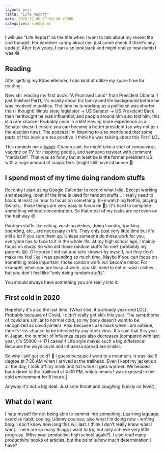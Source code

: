 ```yaml
---
layout: post
title: "Life Report"
date: 2020-12-06 17:00:00 +0900
categories: random en
---
```


I will use "Life Report" as the title when I want to talk about my recent life and thought. For whoever caring about me, just come check if there's any update! After few years, I can also look back and might realize how dumb I was 😂

## Reading

After getting my Kobo eReader, I can kind of utilize my spare time for reading. 

Now still reading my first book: "A Promised Land" from President Obama. I just finished Part1, it's mainly about his family and life background before he was involved in politics. The time he is working as a politician was shorter than I thought! Illinois state legislator → US Senator → US President! Back then he thought he was influential, and people around him also told him, this is a rare chance! Probably once in a life! Having more experience as a Senator doesn't ensure you can become a better president (so why not join the election now). The podcast I'm listening to also mentioned that some parts of this book are too positive. I think he was talking about this Part1 LOL

This reminds me a [tweet](https://twitter.com/catturd2/status/1334469144427814912?s=20). Obama said, he might take a shot of coronavirus vaccine on TV for inspiring people, and someone retweet with comment "narcissist". That was so funny but at least he is the former president US, with a huge amount of supporters. (might still have influence 🤔)

## I spend most of my time doing random stuffs

Recently I start using Google Calendar to record what I did. Except working and sleeping, most of the time is used for random stuffs... I really need to block at least an hour to focus on something. (like watching Netflix, playing Switch... those things are very easy to focus on 🤭). It's hard to complete something without concentration. So that most of my tasks are not even on the half way 😢

Random stuffs like eating, washing dishes, doing laundry, tracking spending, etc., are necessary in life. They only cost very little time but it's still a lot if you sum them up. Unless someone do those work for you, everyone has to face to it in the whole life. At my high school age, I mainly focus on study. So who did those random stuffs for me? (probably my parents 😅). Of course I did eat and take shower by myself, but they don't make me feel like I was spending so much time. Maybe if you can focus on something more important, those random work will become minor. For example, when you are busy at work, you still need to eat or wash dishes, but you don't feel like "only doing random stuffs". 

You should always have something you are really into it.

## First cold in 2020

Hopefully it's also the last time. (What else, it's already year-end LOL). Probably because of Covid, I didn't really get sick this year. The sympthoms of covid are similar to normal cold, so my body doesn't want to be recognized as covid patient. Also because I use mask when I am outside, there's less chance to be infected by any other virus. It's said that this year in Japan, the number of influenza cases also decreases (compared with last year, it's 55000 → 171 cases!!) Life style makes such a big difference! Because the ways covid and influenza spread are similar.

So why I still get cold? 🤧 I guess because I went to a mountain. It was like 5 degree at 7:30 AM when I arrived at the trailhead. Even I kept my jacket on all the day, I took off my mask and hat when it gets warmer. We headed back down to the trailhead at 4:00 PM, which means I was exposed in the cold environment for 8 hours 🥶 

Anyway it's not a big deal. Just sore throat and coughing (luckly no fever).

## What do I want

I hate myself for not being able to commit into something. Learning laguage, exercise habit, coding, Udemy courses, also what I'm doing now - writing blog. I don't know how long this will last. I think I don't really know what I want. There are so many things I want to try, but only achieve very little progress. (Miss your productive high school again?). I also read many productivity books or articles, but the point is how much determination I have?